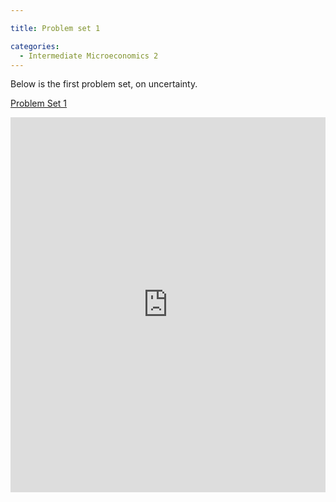 ```yaml
---

title: Problem set 1

categories:
  - Intermediate Microeconomics 2
---
```

Below is the first problem set, on uncertainty. 

<a title="View Problem Set 1 on Scribd" href="https://www.scribd.com/doc/125515878/Problem-Set-1" >Problem Set 1</a>

<iframe src="https://www.scribd.com/embeds/125515878/content?start_page=1&view_mode=scroll" data-auto-height="false" data-aspect-ratio="undefined" scrolling="no" width="100%" height="600" frameborder="0"></iframe>